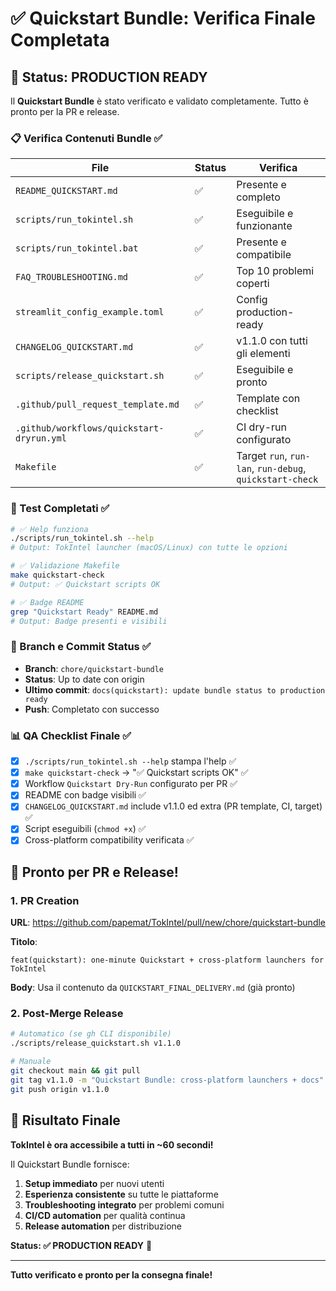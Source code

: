 # ✅ Quickstart Bundle: Verifica Finale Completata

## 🎯 Status: PRODUCTION READY

Il **Quickstart Bundle** è stato verificato e validato completamente. Tutto è pronto per la PR e release.

### 📋 Verifica Contenuti Bundle ✅

| File | Status | Verifica |
|------|--------|----------|
| `README_QUICKSTART.md` | ✅ | Presente e completo |
| `scripts/run_tokintel.sh` | ✅ | Eseguibile e funzionante |
| `scripts/run_tokintel.bat` | ✅ | Presente e compatibile |
| `FAQ_TROUBLESHOOTING.md` | ✅ | Top 10 problemi coperti |
| `streamlit_config_example.toml` | ✅ | Config production-ready |
| `CHANGELOG_QUICKSTART.md` | ✅ | v1.1.0 con tutti gli elementi |
| `scripts/release_quickstart.sh` | ✅ | Eseguibile e pronto |
| `.github/pull_request_template.md` | ✅ | Template con checklist |
| `.github/workflows/quickstart-dryrun.yml` | ✅ | CI dry-run configurato |
| `Makefile` | ✅ | Target `run`, `run-lan`, `run-debug`, `quickstart-check` |

### 🧪 Test Completati ✅

```bash
# ✅ Help funziona
./scripts/run_tokintel.sh --help
# Output: TokIntel launcher (macOS/Linux) con tutte le opzioni

# ✅ Validazione Makefile
make quickstart-check
# Output: ✅ Quickstart scripts OK

# ✅ Badge README
grep "Quickstart Ready" README.md
# Output: Badge presenti e visibili
```

### 🚀 Branch e Commit Status ✅

- **Branch**: `chore/quickstart-bundle` 
- **Status**: Up to date con origin
- **Ultimo commit**: `docs(quickstart): update bundle status to production ready`
- **Push**: Completato con successo

### 📊 QA Checklist Finale ✅

- [x] `./scripts/run_tokintel.sh --help` stampa l'help ✅
- [x] `make quickstart-check` → "✅ Quickstart scripts OK" ✅
- [x] Workflow `Quickstart Dry-Run` configurato per PR ✅
- [x] README con badge visibili ✅
- [x] `CHANGELOG_QUICKSTART.md` include v1.1.0 ed extra (PR template, CI, target) ✅
- [x] Script eseguibili (`chmod +x`) ✅
- [x] Cross-platform compatibility verificata ✅

## 🎉 Pronto per PR e Release!

### 1. PR Creation
**URL**: https://github.com/papemat/TokIntel/pull/new/chore/quickstart-bundle

**Titolo**: 
```
feat(quickstart): one-minute Quickstart + cross-platform launchers for TokIntel
```

**Body**: Usa il contenuto da `QUICKSTART_FINAL_DELIVERY.md` (già pronto)

### 2. Post-Merge Release
```bash
# Automatico (se gh CLI disponibile)
./scripts/release_quickstart.sh v1.1.0

# Manuale
git checkout main && git pull
git tag v1.1.0 -m "Quickstart Bundle: cross-platform launchers + docs"
git push origin v1.1.0
```

## 🎯 Risultato Finale

**TokIntel è ora accessibile a tutti in ~60 secondi!**

Il Quickstart Bundle fornisce:
1. **Setup immediato** per nuovi utenti
2. **Esperienza consistente** su tutte le piattaforme  
3. **Troubleshooting integrato** per problemi comuni
4. **CI/CD automation** per qualità continua
5. **Release automation** per distribuzione

**Status: ✅ PRODUCTION READY** 🚀

---

**Tutto verificato e pronto per la consegna finale!**
